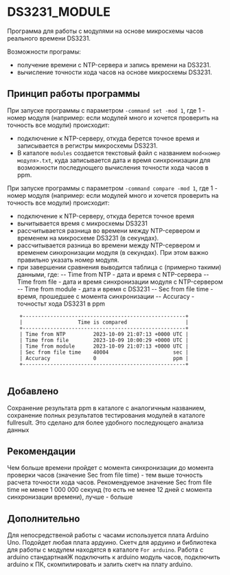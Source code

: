 # DS3231_MODULE

Программа для работы с модулями на основе микросхемы часов реального времени DS3231.

Возможности програмы:

- получение времени с NTP-сервера и запись времени на DS3231.
- вычисление точности хода часов на основе микросхемы DS3231.

## Принцип работы программы

При запуске программы с параметром  ```-command set -mod 1```, где 1 - номер модуля (например: если модулей много и хочется проверить на точность все модули) происходит:
- подключение к NTP-серверу, откуда берется точное время и записывается в регистры микросхемы DS3231.
- В каталоге ```modules``` создается текстовый файл с названием ```mod<номер модуля>.txt```, куда записывается дата и время синхронизации для возможности последующего вычисления точности хода часов в ppm.

При запуске программы с параметром  ```-command compare -mod 1```, где 1 - номер модуля (например: если модулей много и хочется проверить на точность все модули) происходит:
- подключение к NTP-серверу, откуда берется точное время
- вычитывается время с микросхемы DS3231
- рассчитывается разница во времени между NTP-сервером и временем на микросхеме DS3231 (в секундах).
- рассчитывается разница во времени между NTP-сервером и временем синхронизации модуля (в секундах). При этом важно правильно указать номер модуля.
- при завершении сравнения выводится таблица с (примерно такими) данными, где:
  -- Time from NTP - дата и время с NTP-сервера
  -- Time from file - дата и время синхронизации модуля с NTP-сервером
  -- Time from module - дата и время с DS3231
  -- Sec from file time - время, прошедшее с момента синхронизации
  -- Accuracy - точностьт хода DS3231 в ppm
   
```	
	+-----------------------------------------------------+
	|                  Time is compared                   |
	+-----------------------------------------------------+
	| Time from NTP         2023-10-09 21:07:13 +0000 UTC |
	| Time from file        2023-10-09 10:00:29 +0000 UTC |
	| Time from module      2023-10-09 21:07:13 +0000 UTC |
	| Sec from file time    40004                     sec |
	| Accuracy              0                         ppm |
	+-----------------------------------------------------+
	
```

## Добавлено
Сохранение результата ppm в каталоге с аналогичным названием, сохранение полных результатов тестирования модулей в каталоге fullresult. Это сделано для более удобного последующего анализа данных

## Рекомендации

Чем больше времени пройдет с момента синхронизации до момента проверки часов (значение Sec from file time) - тем выше точность расчета точности хода часов.
Рекомендуемое значение Sec from file time не менее 1 000 000 секунд (то есть не менее 12 дней с момента синхронизации времени), лучше - больше

## Дополнительно

Для непосредственой работы с часами используется плата Arduino Uno. Подойдет любая плата ардуино. Скетч для ардуино и библиотека для работы с модулем находятся в каталоге ```For arduino```. 
Работа с arduino стандартнаяЖ подключить к arduino модуль часов, подключить arduino к ПК,  скомпилировать и залить скетч на плату arduino.
